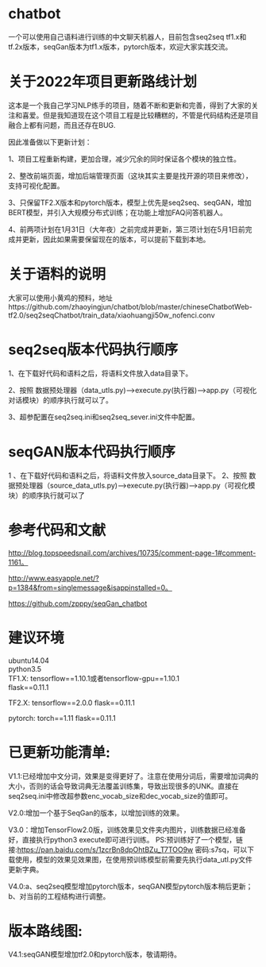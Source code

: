 # chatbot
一个可以使用自己语料进行训练的中文聊天机器人，目前包含seq2seq tf1.x和tf.2x版本，seqGan版本为tf1.x版本，pytorch版本，欢迎大家实践交流。
# 关于2022年项目更新路线计划
这本是一个我自己学习NLP练手的项目，随着不断和更新和完善，得到了大家的关注和喜爱。但是我知道现在这个项目工程是比较糟糕的，不管是代码结构还是项目融合上都有问题，而且还存在BUG.

因此准备做以下更新计划：

1、项目工程重新构建，更加合理，减少冗余的同时保证各个模块的独立性。

2、整改前端页面，增加后端管理页面（这块其实主要是找开源的项目来修改），支持可视化配置。

3、只保留TF2.X版本和pytorch版本，模型上优先是seq2seq、seqGAN，增加BERT模型，并引入大规模分布式训练；在功能上增加FAQ问答机器人。

4、前两项计划在1月31日（大年夜）之前完成并更新，第三项计划在5月1日前完成并更新，因此如果需要保留现在的版本，可以提前下载到本地。

# 关于语料的说明
大家可以使用小黄鸡的预料，地址https://github.com/zhaoyingjun/chatbot/blob/master/chineseChatbotWeb-tf2.0/seq2seqChatbot/train_data/xiaohuangji50w_nofenci.conv

# seq2seq版本代码执行顺序

1、在下载好代码和语料之后，将语料文件放入data目录下。

2、按照 数据预处理器（data_utls.py)-->execute.py(执行器)-->app.py（可视化对话模块）的顺序执行就可以了。

3、超参配置在seq2seq.ini和seq2seq_sever.ini文件中配置。

# seqGAN版本代码执行顺序
1 、在下载好代码和语料之后，将语料文件放入source_data目录下。
2、按照 数据预处理器（source_data_utls.py)-->execute.py(执行器)-->app.py（可视化模块）的顺序执行就可以了

# 参考代码和文献

http://blog.topspeedsnail.com/archives/10735/comment-page-1#comment-1161。

http://www.easyapple.net/?p=1384&from=singlemessage&isappinstalled=0。

https://github.com/zpppy/seqGan_chatbot

# 建议环境

ubuntu14.04  
python3.5  
TF1.X:
tensorflow==1.10.1或者tensorflow-gpu==1.10.1  
flask==0.11.1

TF2.X:
tensorflow==2.0.0
flask==0.11.1

pytorch:
torch==1.11
flask==0.11.1


# 已更新功能清单:

V1.1:已经增加中文分词，效果是变得更好了。注意在使用分词后，需要增加词典的大小，否则的话会导致词典无法覆盖训练集，导致出现很多的UNK。直接在seq2seq.ini中修改超参数enc_vocab_size和dec_vocab_size的值即可。  

V2.0:增加一个基于SeqGan的版本，以增加训练的效果。  

V3.0：增加TensorFlow2.0版，训练效果见文件夹内图片，训练数据已经准备好，直接执行python3 execute即可进行训练。 PS:预训练好了一个模型，链接:https://pan.baidu.com/s/1zcrBn8dpOhtBZu_T7TOO9w  密码:s7sq，可以下载使用，模型的效果见效果图，在使用预训练模型前需要先执行data_utl.py文件更新字典。 

V4.0:a、seq2seq模型增加pytorch版本，seqGAN模型pytorch版本稍后更新；b、对当前的工程结构进行调整。
# 版本路线图:
V4.1:seqGAN模型增加tf2.0和pytorch版本，敬请期待。


